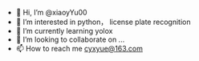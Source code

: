 - 👋 Hi, I’m @xiaoyYu00
- 👀 I’m interested in python， license plate recognition
- 🌱 I’m currently learning yolox
- 💞️ I’m looking to collaborate on ...
- 📫 How to reach me cyxyue@163.com

<!---
xiaoyYu00/xiaoyYu00 is a ✨ special ✨ repository because its `README.md` (this file) appears on your GitHub profile.
You can click the Preview link to take a look at your changes.
--->
